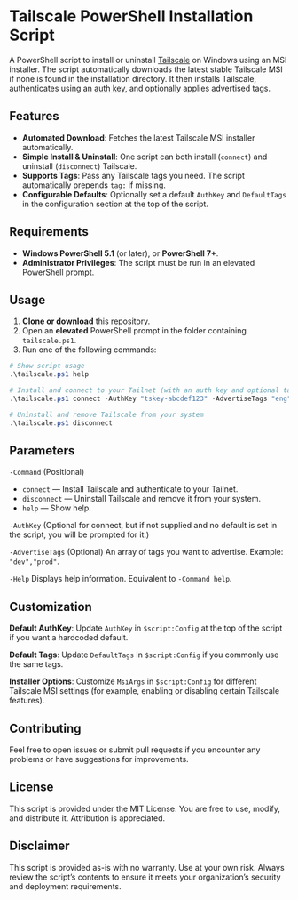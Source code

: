 # Tailscale PowerShell Installation Script

A PowerShell script to install or uninstall [Tailscale](https://tailscale.com/) on Windows using an MSI installer. The script automatically downloads the latest stable Tailscale MSI if none is found in the installation directory. It then installs Tailscale, authenticates using an [auth key](https://tailscale.com/kb/1085/auth-keys/), and optionally applies advertised tags.

## Features

- **Automated Download**: Fetches the latest Tailscale MSI installer automatically.
- **Simple Install & Uninstall**: One script can both install (`connect`) and uninstall (`disconnect`) Tailscale.
- **Supports Tags**: Pass any Tailscale tags you need. The script automatically prepends `tag:` if missing.
- **Configurable Defaults**: Optionally set a default `AuthKey` and `DefaultTags` in the configuration section at the top of the script.

## Requirements

- **Windows PowerShell 5.1** (or later), or **PowerShell 7+**.
- **Administrator Privileges**: The script must be run in an elevated PowerShell prompt.

## Usage

1. **Clone or download** this repository.
2. Open an **elevated** PowerShell prompt in the folder containing `tailscale.ps1`.
3. Run one of the following commands:

```powershell
# Show script usage
.\tailscale.ps1 help

# Install and connect to your Tailnet (with an auth key and optional tags)
.\tailscale.ps1 connect -AuthKey "tskey-abcdef123" -AdvertiseTags "eng","prod"

# Uninstall and remove Tailscale from your system
.\tailscale.ps1 disconnect
```

## Parameters
`-Command` (Positional)
- `connect` — Install Tailscale and authenticate to your Tailnet.
- `disconnect` — Uninstall Tailscale and remove it from your system.
- `help` — Show help.

`-AuthKey`
(Optional for connect, but if not supplied and no default is set in the script, you will be prompted for it.)

`-AdvertiseTags`
(Optional) An array of tags you want to advertise. Example: `"dev","prod"`.

`-Help`
Displays help information. Equivalent to `-Command help`.

## Customization
**Default AuthKey**: Update `AuthKey` in `$script:Config` at the top of the script if you want a hardcoded default.

**Default Tags**: Update `DefaultTags` in `$script:Config` if you commonly use the same tags.

**Installer Options**: Customize `MsiArgs` in `$script:Config` for different Tailscale MSI settings (for example, enabling or disabling certain Tailscale features).

## Contributing
Feel free to open issues or submit pull requests if you encounter any problems or have suggestions for improvements.

## License
This script is provided under the MIT License. You are free to use, modify, and distribute it. Attribution is appreciated.

## Disclaimer
This script is provided as-is with no warranty. Use at your own risk. Always review the script’s contents to ensure it meets your organization’s security and deployment requirements.